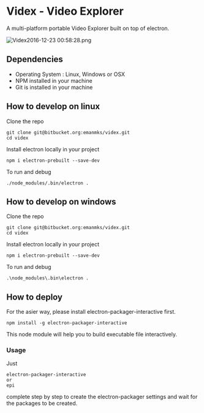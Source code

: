 # Videx - Video Explorer

A multi-platform portable Video Explorer built on top of electron.

![Videx2016-12-23 00:58:28.png](https://bitbucket.org/repo/qdb7dj/images/2287600459-Videx2016-12-23%2000:58:28.png)

## Dependencies
 - Operating System : Linux, Windows or OSX
 - NPM installed in your machine
 - Git is installed in your machine

## How to develop on linux
Clone the repo
```
git clone git@bitbucket.org:emanmks/videx.git
cd videx
```

Install electron locally in your project
```
npm i electron-prebuilt --save-dev
```

To run and debug
```
./node_modules/.bin/electron .
```

## How to develop on windows
Clone the repo
```
git clone git@bitbucket.org:emanmks/videx.git
cd videx
```

Install electron locally in your project
```
npm i electron-prebuilt --save-dev
```

To run and debug
```
.\node_modules\.bin\electron .
```

## How to deploy
For the asier way, please install electron-packager-interactive first.
```
npm install -g electron-packager-interactive
```
This node module will help you to build executable file interactively.

### Usage
Just
```
electron-packager-interactive
or
epi
```
complete step by step to create the electron-packager settings and wait for the packages to be created.